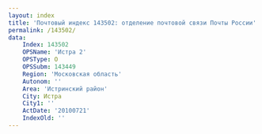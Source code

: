 ```yaml
---
layout: index
title: 'Почтовый индекс 143502: отделение почтовой связи Почты России'
permalink: /143502/
data:
    Index: 143502
    OPSName: 'Истра 2'
    OPSType: О
    OPSSubm: 143449
    Region: 'Московская область'
    Autonom: ''
    Area: 'Истринский район'
    City: Истра
    City1: ''
    ActDate: '20100721'
    IndexOld: ''
---
```

